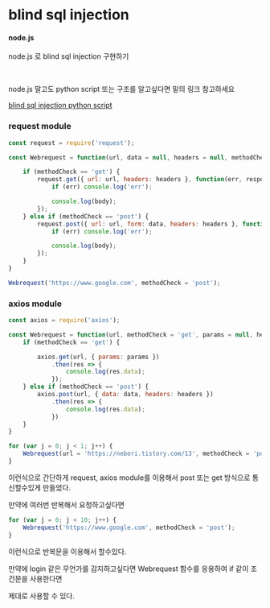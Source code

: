 # blind sql injection

#### node.js

node.js 로 blind sql injection 
구현하기

<br>
 
node.js 말고도 python script 또는 구조를 알고싶다면 밑의 링크 참고하세요

[blind sql injection python script](https://github.com/kimminwyk/Study-notes/tree/master/MYSQL/MYSQL-SQL%20injection/blind-sql-injection/blind-sql-injection-python-script.md "python script")


### request module

```js
const request = require('request');

const Webrequest = function(url, data = null, headers = null, methodCheck = 'get') {

    if (methodCheck == 'get') {
        request.get({ url: url, headers: headers }, function(err, response, body) {
            if (err) console.log('err');

            console.log(body);
        });
    } else if (methodCheck == 'post') {
        request.post({ url: url, form: data, headers: headers }, function(err, response, body) {
            if (err) console.log('err');

            console.log(body);
        });
    }
}

Webrequest('https://www.google.com', methodCheck = 'post');
```

### axios module

```js
const axios = require('axios');

const Webrequest = function(url, methodCheck = 'get', params = null, headers = null, data = null) {
    if (methodCheck == 'get') {

        axios.get(url, { params: params })
            .then(res => {
                console.log(res.data);
            });
    } else if (methodCheck == 'post') {
        axios.post(url, { data: data, headers: headers })
            .then(res => {
                console.log(res.data);
            })
    }
}

for (var j = 0; j < 1; j++) {
    Webrequest(url = 'https://nebori.tistory.com/13', methodCheck = 'post');
}
```


이런식으로 간단하게 request, axios module를 이용해서 post 또는 get 방식으로 통신할수있게 만들었다.

만약에 여러번 반복해서 요청하고싶다면

```js
for (var j = 0; j < 10; j++) {
    Webrequest('https://www.google.com', methodCheck = 'post');
}
```

이런식으로 반복문을 이용해서 할수있다.

만약에 login 같은 무언가를 감지하고싶다면 Webrequest 함수를 응용하여 if 같이 조건문을 사용한다면 

제대로 사용할 수 있다.